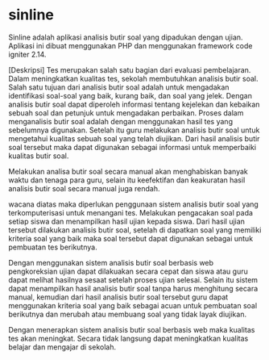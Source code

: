 # sinline

Sinline adalah aplikasi analisis butir soal yang dipadukan dengan ujian. Aplikasi ini dibuat menggunakan PHP dan menggunakan framework code igniter 2.14. 

[Deskripsi]
Tes merupakan salah satu bagian dari evaluasi pembelajaran. Dalam meningkatkan kualitas tes, sekolah membutuhkan analisis butir soal. Salah satu tujuan dari analisis butir soal adalah untuk mengadakan identifikasi soal-soal yang baik, kurang baik, dan soal yang jelek. Dengan analisis butir soal dapat diperoleh informasi tentang kejelekan dan kebaikan sebuah soal dan petunjuk untuk mengadakan perbaikan. Proses dalam menganalisis butir soal adalah dengan menggunakan hasil tes yang sebelumnya digunakan. Setelah itu guru melakukan analisis butir soal untuk mengetahui kualitas sebuah soal yang telah diujikan. Dari hasil analisis butir soal tersebut maka dapat digunakan sebagai informasi untuk memperbaiki kualitas butir soal.

Melakukan analisa butir soal secara manual akan menghabiskan banyak waktu dan tenaga para guru, selain itu keefektifan dan keakuratan hasil analisis butir soal secara manual juga rendah.

wacana diatas maka diperlukan penggunaan sistem analisis butir soal yang terkomputerisasi untuk menangani tes. Melakukan pengacakan soal pada setiap siswa dan menampilkan hasil ujian kepada siswa. Dari hasil ujian tersebut dilakukan analisis butir soal, setelah di dapatkan soal yang memiliki kriteria soal yang baik maka soal tersebut dapat digunakan sebagai untuk pembuatan tes berikutnya.

Dengan menggunakan sistem analisis butir soal berbasis web pengkoreksian ujian dapat dilakuakan secara cepat dan siswa atau guru dapat melihat hasilnya sesaat setelah proses ujian selesai. Selain itu sistem dapat menampilkan hasil analisis butir soal tanpa harus menghitung secara manual, kemudian dari hasil analisis butir soal tersebut guru dapat menggunakan kriteria soal yang baik sebagai acuan untuk pembuatan soal berikutnya dan merubah atau membuang soal yang tidak layak diujikan.  

Dengan menerapkan sistem analisis butir soal berbasis web maka kualitas tes akan meningkat. Secara tidak langsung dapat meningkatkan kualitas belajar dan mengajar di sekolah.
